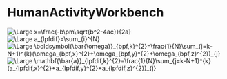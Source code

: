 # HumanActivityWorkbench

<img src="https://latex.codecogs.com/svg.latex?\Large&space;x=\frac{-b\pm\sqrt{b^2-4ac}}{2a}" title="\Large x=\frac{-b\pm\sqrt{b^2-4ac}}{2a}" />

<img src="https://latex.codecogs.com/svg.latex?\Large&space;a_{lpfdif}=\sum_{i}^{N}" title="\Large a_{lpfdif}=\sum_{i}^{N}" />

<img src="https://latex.codecogs.com/svg.latex?\Large&space;\boldsymbol{\bar{\omega}}_{bpf,k}^{2}=\frac{1}{N}\sum_{j=k-N+1}^{k}(\omega_{bpf,x}^{2}+\omega_{bpf,y}^{2}+\omega_{bpf,z}^{2})_{j}" title="\Large \boldsymbol{\bar{\omega}}_{bpf,k}^{2}=\frac{1}{N}\sum_{j=k-N+1}^{k}(\omega_{bpf,x}^{2}+\omega_{bpf,y}^{2}+\omega_{bpf,z}^{2})_{j}" />

<img src="https://latex.codecogs.com/svg.latex?\Large&space;\mathbf{\bar{a}}_{lpfdif,k}^{2}=\frac{1}{N}\sum_{j=k-N+1}^{k}(a_{lpfdif,x}^{2}+a_{lpfdif,y}^{2}+a_{lpfdif,z}^{2})_{j}" title="\Large \mathbf{\bar{a}}_{lpfdif,k}^{2}=\frac{1}{N}\sum_{j=k-N+1}^{k}(a_{lpfdif,x}^{2}+a_{lpfdif,y}^{2}+a_{lpfdif,z}^{2})_{j}" />
